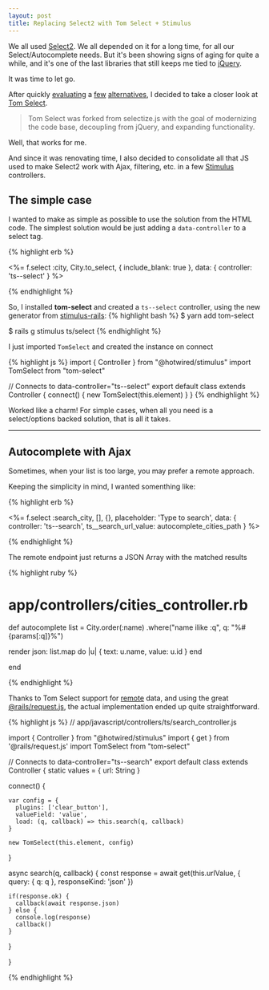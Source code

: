 ```yaml
---
layout: post
title: Replacing Select2 with Tom Select + Stimulus
---
```

We all used [Select2](https://select2.org/). We all depended on it for a long time, for all our Select/Autocomplete needs. But it's been showing signs of aging for quite a while, and it's one of the last libraries that still keeps me tied to [jQuery](https://love2dev.com/blog/jquery-obsolete/).

It was time to let go.

After quickly [evaluating](https://github.com/brianvoe/slim-select) a [few](https://github.com/wolffe/tail.select.js) [alternatives](https://github.com/selectize/selectize.js), I decided to take a closer look at [Tom Select](https://tom-select.js.org/).

> Tom Select was forked from selectize.js with the goal of modernizing the code base, decoupling from jQuery, and expanding functionality.

Well, that works for me.

And since it was renovating time, I also decided to consolidate all that JS used to make Select2 work with Ajax, filtering, etc. in a few [Stimulus](https://stimulus.hotwired.dev/) controllers.

## The simple case

I wanted to make as simple as possible to use the solution from the HTML code. The simplest solution would be just adding a `data-controller` to a select tag.

{% highlight erb %}

<%= f.select :city,
              City.to_select,
              { include_blank: true },
              data: {
                controller: 'ts--select'
              } %>

{% endhighlight %}

So, I installed **tom-select** and created a `ts--select` controller, using the new generator from [stimulus-rails](https://github.com/hotwired/stimulus-rails):
{% highlight bash %}
$ yarn add tom-select

$ rails g stimulus ts/select
{% endhighlight %}

I just imported `TomSelect` and created the instance on connect

{% highlight js %}
import { Controller } from "@hotwired/stimulus"
import TomSelect      from "tom-select"

// Connects to data-controller="ts--select"
export default class extends Controller {
  connect() {
    new TomSelect(this.element)
  }
}
{% endhighlight %}

Worked like a charm! For simple cases, when all you need is a select/options backed solution, that is all it takes.

---
## Autocomplete with Ajax

Sometimes, when your list is too large, you may prefer a remote approach.

Keeping the simplicity in mind, I wanted somenthing like:

{% highlight erb %}

<%= f.select :search_city, [], {},
              placeholder: 'Type to search',
              data: {
                controller: 'ts--search',
                ts__search_url_value: autocomplete_cities_path
              } %>

{% endhighlight %}

The remote endpoint just returns a JSON Array with the matched results

{% highlight ruby %}

# app/controllers/cities_controller.rb

def autocomplete
  list = City.order(:name)
             .where("name ilike :q", q: "%#{params[:q]}%")

  render json: list.map do |u|
    {
      text: u.name,
      value: u.id
    }
  end

end

{% endhighlight %}

Thanks to Tom Select support for [remote](https://tom-select.js.org/examples/remote/) data, and using the great [@rails/request.js](https://github.com/rails/request.js), the actual implementation ended up quite straightforward.


{% highlight js %}
// app/javascript/controllers/ts/search_controller.js

import { Controller } from "@hotwired/stimulus"
import { get }        from '@rails/request.js'
import TomSelect      from "tom-select"

// Connects to data-controller="ts--search"
export default class extends Controller {
  static values = { url: String }

  connect() {

    var config = {
      plugins: ['clear_button'],
      valueField: 'value',
      load: (q, callback) => this.search(q, callback)
    }

    new TomSelect(this.element, config)
  }

  async search(q, callback) {
    const response = await get(this.urlValue, {
      query: { q: q },
      responseKind: 'json'
    })

    if(response.ok) {
      callback(await response.json)
    } else {
      console.log(response)
      callback()
    }
  }

}

{% endhighlight %}